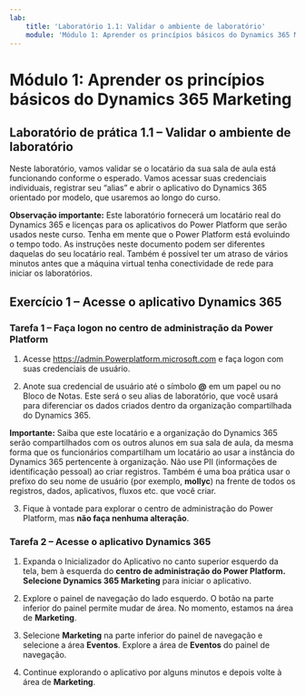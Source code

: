 ```yaml
---
lab:
    title: 'Laboratório 1.1: Validar o ambiente de laboratório'
    module: 'Módulo 1: Aprender os princípios básicos do Dynamics 365 Marketing'
---
```



Módulo 1: Aprender os princípios básicos do Dynamics 365 Marketing
========================

## Laboratório de prática 1.1 – Validar o ambiente de laboratório 

Neste laboratório, vamos validar se o locatário da sua sala de aula está funcionando conforme o esperado. Vamos acessar suas credenciais individuais, registrar seu “alias” e abrir o aplicativo do Dynamics 365 orientado por modelo, que usaremos ao longo do curso. 

**Observação importante:** Este laboratório fornecerá um locatário real do Dynamics 365
e licenças para os aplicativos do Power Platform que serão usados neste
curso. Tenha em mente que o Power Platform está evoluindo o tempo todo. As
instruções neste documento podem ser diferentes daquelas do seu
locatário real. Também é possível ter um atraso de vários
minutos antes que a máquina virtual tenha conectividade de rede para iniciar os laboratórios.

Exercício 1 – Acesse o aplicativo Dynamics 365
---------------------------------------------------

### Tarefa 1 – Faça logon no centro de administração da Power Platform

1.  Acesse <https://admin.Powerplatform.microsoft.com> e faça logon com suas credenciais de usuário.

2. Anote sua credencial de usuário até o símbolo **@** em um papel ou no Bloco de Notas. Este será o seu alias de laboratório, que você usará para diferenciar os dados criados dentro da organização compartilhada do Dynamics 365. 

**Importante:** Saiba que este locatário e a organização do Dynamics 365 serão compartilhados com os outros alunos em sua sala de aula, da mesma forma que os funcionários compartilham um locatário ao usar a instância do Dynamics 365 pertencente à organização. Não use PII (informações de identificação pessoal) ao criar registros. Também é uma boa prática usar o prefixo do seu nome de usuário (por exemplo, **mollyc**) na frente de todos os registros, dados, aplicativos, fluxos etc. que você criar.

3. Fique à vontade para explorar o centro de administração do Power Platform, mas **não faça nenhuma alteração**.

### Tarefa 2 – Acesse o aplicativo Dynamics 365

1.  Expanda o Inicializador do Aplicativo no canto superior esquerdo da tela, bem à esquerda do **centro de administração do Power Platform. Selecione Dynamics 365 Marketing** para iniciar o aplicativo.

2.  Explore o painel de navegação do lado esquerdo. O botão na parte inferior do painel permite mudar de área. No momento, estamos na área de **Marketing**. 

3.  Selecione **Marketing** na parte inferior do painel de navegação e selecione a área **Eventos**. Explore a área de **Eventos** do painel de navegação.  

4. Continue explorando o aplicativo por alguns minutos e depois volte à área de **Marketing**.
